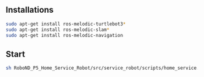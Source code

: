 ## Installations
```bash
sudo apt-get install ros-melodic-turtlebot3*
sudo apt-get install ros-melodic-slam*
sudo apt-get install ros-melodic-navigation
```

## Start
```bash
sh RoboND_P5_Home_Service_Robot/src/service_robot/scripts/home_service.sh
```